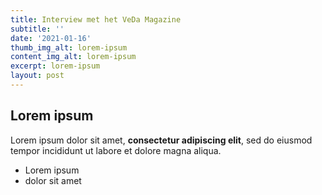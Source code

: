 ```yaml
---
title: Interview met het VeDa Magazine
subtitle: ''
date: '2021-01-16'
thumb_img_alt: lorem-ipsum
content_img_alt: lorem-ipsum
excerpt: lorem-ipsum
layout: post
---
```

## Lorem ipsum

Lorem ipsum dolor sit amet, **consectetur adipiscing elit**, sed do eiusmod tempor incididunt ut labore et dolore magna aliqua.

- Lorem ipsum
- dolor sit amet